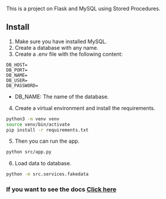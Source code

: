 This is a project on Flask and MySQL using Stored Procedures.

## Install

1. Make sure you have installed MySQL.
2. Create a database with any name.
3. Create a .env file with the following content:

```
DB_HOST=
DB_PORT=
DB_NAME=
DB_USER=
DB_PASSWORD=
```
* DB_NAME: The name of the database.

4. Create a virtual environment and install the requirements.

```bash
python3 -m venv venv
source venv/bin/activate
pip install -r requirements.txt
```

5. Then you can run the app.

```bash
python src/app.py
```

6. Load data to database.

```bash
python -m src.services.fakedata
```

### If you want to see the docs [Click here](docs.md)
